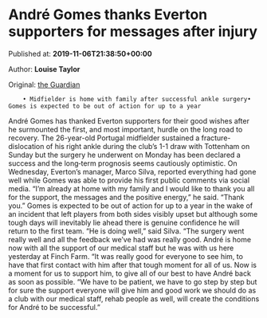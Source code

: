 
# André Gomes thanks Everton supporters for messages after injury

Published at: **2019-11-06T21:38:50+00:00**

Author: **Louise Taylor**

Original: [the Guardian](https://www.theguardian.com/football/2019/nov/06/andre-gomes-thanks-everton-supporters-ankle-injury)


        • Midfielder is home with family after successful ankle surgery• Gomes is expected to be out of action for up to a year
      
André Gomes has thanked Everton supporters for their good wishes after he surmounted the first, and most important, hurdle on the long road to recovery. The 26-year-old Portugal midfielder sustained a fracture-dislocation of his right ankle during the club’s 1-1 draw with Tottenham on Sunday but the surgery he underwent on Monday has been declared a success and the long‑term prognosis seems cautiously optimistic.
On Wednesday, Everton’s manager, Marco Silva, reported everything had gone well while Gomes was able to provide his first public comments via social media. “I’m already at home with my family and I would like to thank you all for the support, the messages and the positive energy,” he said. “Thank you.”
Gomes is expected to be out of action for up to a year in the wake of an incident that left players from both sides visibly upset but although some tough days will inevitably lie ahead there is genuine confidence he will return to the first team.
“He is doing well,” said Silva. “The surgery went really well and all the feedback we’ve had was really good. André is home now with all the support of our medical staff but he was with us here yesterday at Finch Farm.
“It was really good for everyone to see him, to have that first contact with him after that tough moment for all of us. Now is a moment for us to support him, to give all of our best to have André back as soon as possible.
“We have to be patient, we have to go step by step but for sure the support everyone will give him and good work we should do as a club with our medical staff, rehab people as well, will create the conditions for André to be successful.”

